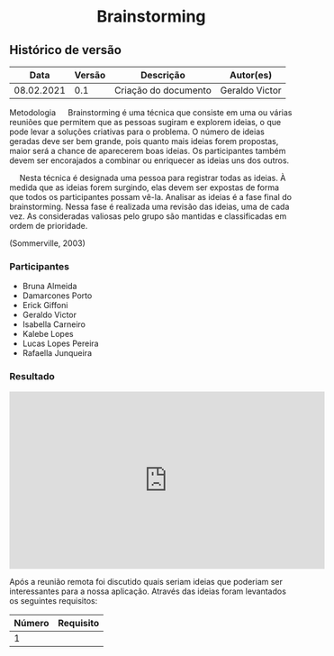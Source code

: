 # <center> Brainstorming
## Histórico de versão

|Data | Versão | Descrição | Autor(es)
| -- | -- | -- | -- |
| 08.02.2021 | 0.1 | Criação do documento | Geraldo Victor|

Metodologia
  Brainstorming é uma técnica que consiste em uma ou várias reuniões que permitem que as pessoas sugiram e explorem ideias, o que pode levar a soluções criativas para o problema. O número de ideias geradas deve ser bem grande, pois quanto mais ideias forem propostas, maior será a chance de aparecerem boas ideias. Os participantes também devem ser encorajados a combinar ou enriquecer as ideias uns dos outros.

  Nesta técnica é designada uma pessoa para registrar todas as ideias. À medida que as ideias forem surgindo, elas devem ser expostas de forma que todos os participantes possam vê-la. Analisar as ideias é a fase final do brainstorming. Nessa fase é realizada uma revisão das ideias, uma de cada vez. As consideradas valiosas pelo grupo são mantidas e classificadas em ordem de prioridade.

(Sommerville, 2003)

### Participantes

* Bruna Almeida 
* Damarcones Porto 
* Erick Giffoni 
* Geraldo Victor 
* Isabella Carneiro 
* Kalebe Lopes 
* Lucas Lopes Pereira 
* Rafaella Junqueira 

### Resultado

<iframe width="560" height="315" src="https://www.youtube.com/embed/hU7_6EAonpo" frameborder="0" allow="accelerometer; autoplay; clipboard-write; encrypted-media; gyroscope; picture-in-picture" allowfullscreen></iframe>

Após a reunião remota foi discutido quais seriam ideias que poderiam ser interessantes para a nossa aplicação.
Através das ideias foram levantados os seguintes requisitos: 

| Número | Requisito|
| -- | -- |
|1 | |

